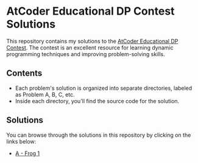 # AtCoder Educational DP Contest Solutions

This repository contains my solutions to the [AtCoder Educational DP Contest](https://atcoder.jp/contests/dp). The contest is an excellent resource for learning dynamic programming techniques and improving problem-solving skills.

## Contents

- Each problem's solution is organized into separate directories, labeled as Problem A, B, C, etc.
- Inside each directory, you'll find the source code for the solution.

## Solutions

You can browse through the solutions in this repository by clicking on the links below:

- [A - Frog 1](a.cpp)
